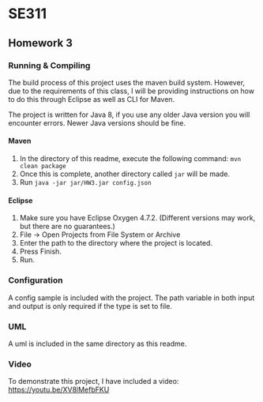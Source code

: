 # SE311
## Homework 3

### Running & Compiling

The build process of this project uses the maven build system. However, due to the requirements of this class, I will be providing instructions on how to do this through Eclipse as well as CLI for Maven.

The project is written for Java 8, if you use any older Java version you will encounter errors. Newer Java versions should be fine.

#### Maven

1. In the directory of this readme, execute the following command: `mvn clean package`
2. Once this is complete, another directory called `jar` will be made.
3. Run `java -jar jar/HW3.jar config.json`

#### Eclipse

1. Make sure you have Eclipse Oxygen 4.7.2. (Different versions may work, but there are no guarantees.)
2. File -> Open Projects from File System or Archive
3. Enter the path to the directory where the project is located.
4. Press Finish.
5. Run.

### Configuration

A config sample is included with the project. The path variable in both input and output is only required if the type is set to file.

### UML

A uml is included in the same directory as this readme.

### Video

To demonstrate this project, I have included a video: https://youtu.be/XV8lMefbFKU
